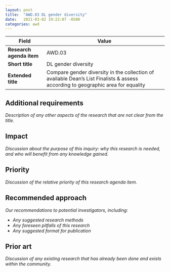 ```yaml
---
layout: post
title:  "AWD.03 DL gender diversity"
date:   2021-03-02 19:22:07 -0500
categories: awd
---
```


| Field  | Value |
| ------------- | ------------- |
| **Research agenda item**  | AWD.03  |
| **Short title**  | DL gender diversity  |
| **Extended title**  | Compare gender diversity in the collection of available Dean’s List Finalists & assess according to geographic area for equality  |

## Additional requirements
_Description of any other aspects of the research that are not clear from the title._

## Impact
_Discussion about the purpose of this inquiry: why this research is needed, and who will benefit from any knowledge gained._

## Priority
_Discussion of the relative priority of this research agenda item._

## Recommended approach
_Our recommendations to potential investigators, including:_
- _Any suggested research methods_
- _Any foreseen pitfalls of this research_
- _Any suggested format for publication_

## Prior art
_Discussion of any existing research that has already been done and exists within the community._
